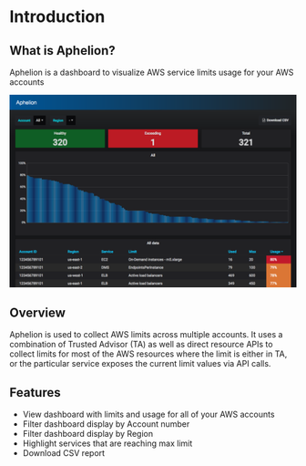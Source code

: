 # Introduction

## What is Aphelion?
Aphelion is a dashboard to visualize AWS service limits usage for your AWS accounts

[![Aphelion dashboard](images/dashboard.png)](images/dashboard.png)

## Overview
Aphelion is used to collect AWS limits across multiple accounts. It uses
a combination of Trusted Advisor (TA) as well as direct resource APIs to collect
limits for most of the AWS resources where the limit is either in TA, or
the particular service exposes the current limit values via API calls.

## Features
- View dashboard with limits and usage for all of your AWS accounts
- Filter dashboard display by Account number
- Filter dashboard display by Region
- Highlight services that are reaching max limit
- Download CSV report